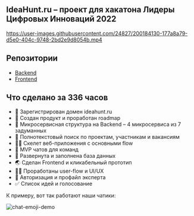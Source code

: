 ## IdeaHunt.ru – проект для хакатона Лидеры Цифровых Инноваций 2022



https://user-images.githubusercontent.com/24827/200184130-177a8a79-d5e0-404c-9748-2bd2e9d8054b.mp4

## Репозитории

* [Backend](https://github.com/lct-2022/backend)
* [Frontend](https://github.com/lct-2022/client)

## Что сделано за 336 часов

* 🎉 Зарегистрирован домен ideahunt.ru
* 🚀 Создан продукт и проработан roadmap
* 🧨 Микросервисная структура на Backend – 4 микросервиса из 7 задуманных
* 🔎 Полнотекстовый поиск по проектам, участникам и вакансиям
* 🦴💀 Скелет веб-приложения с основными flow
* 💬 MVP чатов для команд
* 💾 Развернута и заполнена база данных
* 🌏 Сделан Frontend и кликабельный прототип
* 👩‍💻 Проработаны user-flow и UI/UX
* 📕 Авторизация и профайл эксперта
* ✅ Список идей и голосование

К примеру, вот так работают наши чатики:

![chat-emoji-demo](https://user-images.githubusercontent.com/24827/200193676-bbf9d716-9e14-4320-a353-a237af4e338c.gif)
